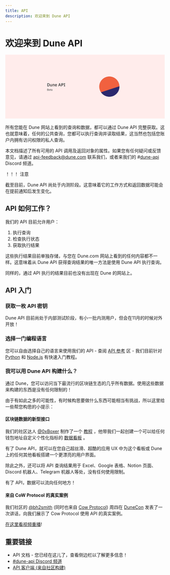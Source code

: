 ```yaml
---
title: API
description: 欢迎来到 Dune API
---
```


# 欢迎来到 Dune API

![dune API Cover](images/dune_api_cover.jpg)

所有您能在 Dune 网站上看到的查询和数据，都可以通过 Dune API 完整获取。这也就意味着，任何的公共查询，您都可以执行查询并读取结果，这当然也包括您账户内拥有访问权限的私人查询。

本文档描述了所有可用的 API 调用及返回对象的属性。如果您有任何疑问或反馈意见，请通过 [api-feedback@dune.com](mailto:api-feedback@dune.com) 联系我们，或者来我们的 #[dune-api](https://discord.com/channels/757637422384283659/1019910980634939433) Discord 频道。

！！！ 注意

截至目前，Dune API 尚处于内测阶段。这意味着它的工作方式和返回数据可能会在提前通知后发生变化。

## API 如何工作？

我们的 API 目前允许用户：

1. 执行查询
2. 检查执行状态
3. 获取执行结果

这些执行结果目前单独存储，与您在 Dune.com 网站上看到的任何内容都不一样。这意味着从 Dune API 获得查询结果的唯一方法是使用 Dune API 执行查询。

同样的，通过 API 执行的结果目前也没有出现在 Dune 的网站上。

## API 入门

### 获取一枚 API 密钥

Dune API 目前尚处于内部测试阶段，有小一批内测用户，但会在11月的时候对外开放！

### 选择一门编程语言

您可以自由选择自己的语言来使用我们的 API - 查阅 [API 参考](api-reference/authentication.md) 区 - 我们目前针对 [Python](quick-start/api-py.md) 和 [Node.js](quick-start/api-js.md) 有快速入门教程。

### 我可以用 Dune API 构建什么？

通过 Dune，您可以访问当下最流行的区块链生态的几乎所有数据。使用这些数据来构建的东西是没有任何限制的！

由于有如此之多的可能性，有时候构思要做什么东西可能相当有挑战，所以这里给一些帮您构思的小提示：

#### 区块链数据的新型接口

我们的社区达人 [@0xBoxer](https://dune.com/0xBoxer) 制作了一个 [教程](https://youtu.be/ez3VfcfNwvc) ，他带我们一起创建一个可以给任何钱包地址自定义个性化指标的 [数据看板](https://dune.com/0xBoxer/gas-tracker-dashboard) 。

有了 Dune API，就可以在您自己超丝滑、超酷的应用 UX 中为这个看板或 Dune 上的任何其他看板搭建一个更漂亮的用户界面。

除此之外，还可以将 API 查询结果用于 Excel、Google 表格、Notion 页面、 Discord 机器人、Telegram 机器人等处，没有任何使用限制。

有了 API，数据可以流向任何地方！

#### 来自 CoW Protocol 的真实案例

我们社区的 [@bh2smith](https://dune.com/bh2smith)  (同时也来自 [Cow Protocol](https://dune.com/cowprotocol)) 周四在 [DuneCon](https://dunecon.com) 发表了一次讲话，向我们展示了 Cow Protocol 使用 API 的真实案例。

[在这里看视频重播](https://youtu.be/VEvk-iqxXIM?t=404)!

## 重要链接

 - API 文档 - 您已经在这儿了，查看侧边栏以了解更多信息！
 - [#dune-api Discord 频道](https://discord.com/channels/757637422384283659/1019910980634939433)
 - [API 客户端 (来自社区构建)](../api/quick-start/community-clients.md)